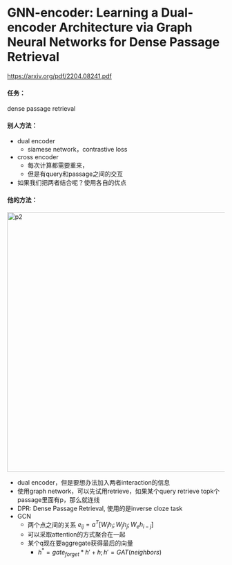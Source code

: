 # GNN-encoder: Learning a Dual-encoder Architecture via Graph Neural Networks for Dense Passage Retrieval

https://arxiv.org/pdf/2204.08241.pdf

#### 任务：

dense passage retrieval

#### 别人方法：

* dual encoder
  * siamese network，contrastive loss
* cross encoder
  * 每次计算都需要重来，
  * 但是有query和passage之间的交互
* 如果我们把两者结合呢？使用各自的优点

#### 他的方法：

<img src="https://p.ipic.vip/j6n7sk.png" alt="p2" width="600"/>

* dual encoder，但是要想办法加入两者interaction的信息
* 使用graph network，可以先试用retrieve，如果某个query retrieve topk个passage里面有p，那么就连线
* DPR: Dense Passage Retrieval, 使用的是inverse cloze task
* GCN
  * 两个点之间的关系 $e_{ij}=a^T[W_ih_i;W_jh_j;W_eh_{i-j}]$
  * 可以采取attention的方式聚合在一起
  * 某个q现在要aggregate获得最后的向量
    * $h^*=gate_{forget}*h'+h;h'=GAT(neighbors)$


